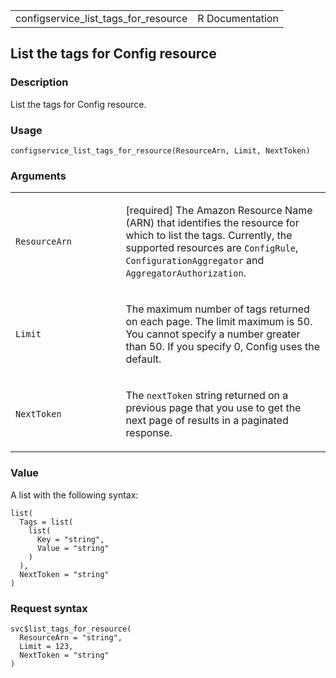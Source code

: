 <table style="width: 100%;">
<tbody>
<tr class="odd">
<td>configservice_list_tags_for_resource</td>
<td style="text-align: right;">R Documentation</td>
</tr>
</tbody>
</table>

## List the tags for Config resource

### Description

List the tags for Config resource.

### Usage

    configservice_list_tags_for_resource(ResourceArn, Limit, NextToken)

### Arguments

<table>
<colgroup>
<col style="width: 35%" />
<col style="width: 65%" />
</colgroup>
<tbody>
<tr class="odd">
<td><code
id="configservice_list_tags_for_resource_:_ResourceArn">ResourceArn</code></td>
<td><p>[required] The Amazon Resource Name (ARN) that identifies the
resource for which to list the tags. Currently, the supported resources
are <code>ConfigRule</code>, <code>ConfigurationAggregator</code> and
<code>AggregatorAuthorization</code>.</p></td>
</tr>
<tr class="even">
<td><code
id="configservice_list_tags_for_resource_:_Limit">Limit</code></td>
<td><p>The maximum number of tags returned on each page. The limit
maximum is 50. You cannot specify a number greater than 50. If you
specify 0, Config uses the default.</p></td>
</tr>
<tr class="odd">
<td><code
id="configservice_list_tags_for_resource_:_NextToken">NextToken</code></td>
<td><p>The <code>nextToken</code> string returned on a previous page
that you use to get the next page of results in a paginated
response.</p></td>
</tr>
</tbody>
</table>

### Value

A list with the following syntax:

    list(
      Tags = list(
        list(
          Key = "string",
          Value = "string"
        )
      ),
      NextToken = "string"
    )

### Request syntax

    svc$list_tags_for_resource(
      ResourceArn = "string",
      Limit = 123,
      NextToken = "string"
    )

